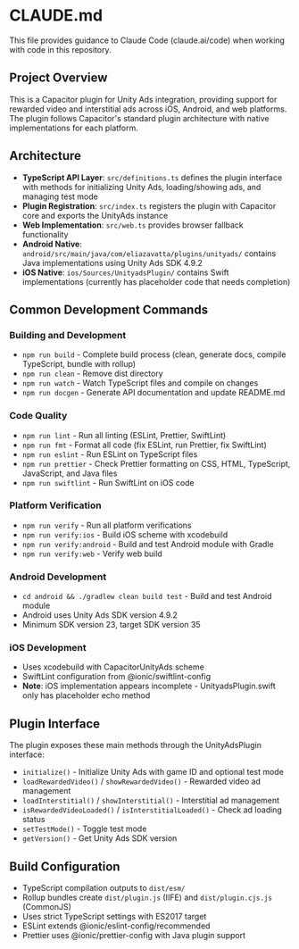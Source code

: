 # CLAUDE.md

This file provides guidance to Claude Code (claude.ai/code) when working with code in this repository.

## Project Overview

This is a Capacitor plugin for Unity Ads integration, providing support for rewarded video and interstitial ads across iOS, Android, and web platforms. The plugin follows Capacitor's standard plugin architecture with native implementations for each platform.

## Architecture

- **TypeScript API Layer**: `src/definitions.ts` defines the plugin interface with methods for initializing Unity Ads, loading/showing ads, and managing test mode
- **Plugin Registration**: `src/index.ts` registers the plugin with Capacitor core and exports the UnityAds instance
- **Web Implementation**: `src/web.ts` provides browser fallback functionality
- **Android Native**: `android/src/main/java/com/eliazavatta/plugins/unityads/` contains Java implementations using Unity Ads SDK 4.9.2
- **iOS Native**: `ios/Sources/UnityadsPlugin/` contains Swift implementations (currently has placeholder code that needs completion)

## Common Development Commands

### Building and Development
- `npm run build` - Complete build process (clean, generate docs, compile TypeScript, bundle with rollup)
- `npm run clean` - Remove dist directory
- `npm run watch` - Watch TypeScript files and compile on changes
- `npm run docgen` - Generate API documentation and update README.md

### Code Quality
- `npm run lint` - Run all linting (ESLint, Prettier, SwiftLint)
- `npm run fmt` - Format all code (fix ESLint, run Prettier, fix SwiftLint)
- `npm run eslint` - Run ESLint on TypeScript files
- `npm run prettier` - Check Prettier formatting on CSS, HTML, TypeScript, JavaScript, and Java files
- `npm run swiftlint` - Run SwiftLint on iOS code

### Platform Verification
- `npm run verify` - Run all platform verifications
- `npm run verify:ios` - Build iOS scheme with xcodebuild
- `npm run verify:android` - Build and test Android module with Gradle
- `npm run verify:web` - Verify web build

### Android Development
- `cd android && ./gradlew clean build test` - Build and test Android module
- Android uses Unity Ads SDK version 4.9.2
- Minimum SDK version 23, target SDK version 35

### iOS Development
- Uses xcodebuild with CapacitorUnityAds scheme
- SwiftLint configuration from @ionic/swiftlint-config
- **Note**: iOS implementation appears incomplete - UnityadsPlugin.swift only has placeholder echo method

## Plugin Interface

The plugin exposes these main methods through the UnityAdsPlugin interface:
- `initialize()` - Initialize Unity Ads with game ID and optional test mode
- `loadRewardedVideo()` / `showRewardedVideo()` - Rewarded video ad management
- `loadInterstitial()` / `showInterstitial()` - Interstitial ad management
- `isRewardedVideoLoaded()` / `isInterstitialLoaded()` - Check ad loading status
- `setTestMode()` - Toggle test mode
- `getVersion()` - Get Unity Ads SDK version

## Build Configuration

- TypeScript compilation outputs to `dist/esm/`
- Rollup bundles create `dist/plugin.js` (IIFE) and `dist/plugin.cjs.js` (CommonJS)
- Uses strict TypeScript settings with ES2017 target
- ESLint extends @ionic/eslint-config/recommended
- Prettier uses @ionic/prettier-config with Java plugin support